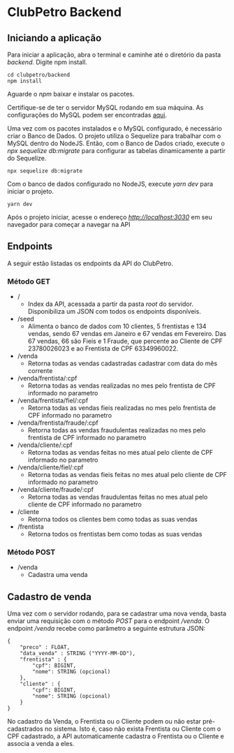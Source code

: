 # ClubPetro Backend

## Iniciando a aplicação

Para iniciar a aplicação, abra o terminal e caminhe até o diretório da pasta _backend_. Digite npm install.
```
cd clubpetro/backend
npm install
```
Aguarde o _npm_ baixar e instalar os pacotes.

Certifique-se de ter o servidor MySQL rodando em sua máquina. As configurações do MySQL podem ser encontradas [aqui](https://github.com/marcosrodriigues/clubpetro/blob/master/backend/src/config/database.js).

Uma vez com os pacotes instalados e o MySQL configurado, é necessário criar o Banco de Dados. O projeto utiliza o Sequelize para trabalhar com o MySQL dentro do NodeJS. Então, com o Banco de Dados criado, execute o _npx sequelize db:migrate_ para configurar as tabelas dinamicamente a partir do Sequelize.
```
npx sequelize db:migrate
```
Com o banco de dados configurado no NodeJS, execute _yarn dev_ para iniciar o projeto.
```
yarn dev
```
Após o projeto iniciar, acesse o endereço _[http://localhost:3030](http://localhost:3000/)_ em seu navegador para começar a navegar na API

## Endpoints

A seguir estão listadas os endpoints da API do ClubPetro.

### Método GET
- /
	- Index da API, acessada a partir da pasta _root_ do servidor. Disponibiliza um JSON com todos os endpoints disponíveis.
- /seed
	- Alimenta o banco de dados com 10 clientes, 5 frentistas e 134 vendas, sendo 67 vendas em Janeiro e 67 vendas em Fevereiro.  Das 67 vendas, 66 são Fieis e 1 Fraude, que percente ao Cliente de CPF 23780026023 e ao Frentista de CPF 63349960022.
- /venda
	- Retorna todas as vendas cadastradas cadastrar com data do mês corrente
- /venda/frentista/:cpf
	- Retorna todas as vendas realizadas no mes pelo frentista de CPF informado no parametro 
- /venda/frentista/fiel/:cpf
	- Retorna todas as vendas fieis realizadas no mes pelo frentista de CPF informado no parametro
- /venda/frentista/fraude/:cpf
	- Retorna todas as vendas fraudulentas realizadas no mes pelo frentista de CPF informado no parametro
- /venda/cliente/:cpf
	- Retorna todas as vendas feitas no mes atual pelo cliente de CPF informado no parametro
- /venda/cliente/fiel/:cpf
	-  Retorna todas as vendas fieis feitas no mes atual pelo cliente de CPF informado no parametro
- /venda/cliente/fraude/:cpf
	- Retorna todas as vendas fraudulentas feitas no mes atual pelo cliente de CPF informado no parametro
- /cliente
	- Retorna todos os clientes bem como todas as suas vendas
- /frentista
	- Retorna todos os frentistas bem como todas as suas vendas

### Método POST
- /venda
	- Cadastra uma venda

## Cadastro de venda
Uma vez com o servidor rodando, para se cadastrar uma nova venda, basta enviar uma requisição com o método _POST_ para o endpoint _/venda_. O endpoint _/venda_ recebe como parâmetro a seguinte estrutura JSON:

```
{
	"preco" : FLOAT,
	"data_venda" : STRING ("YYYY-MM-DD"),
	"frentista" : {
		"cpf": BIGINT,
    	"nome": STRING (opcional)
	},
	"cliente" : {
		"cpf": BIGINT,
	    "nome": STRING (opcional)
	}
}
```
No cadastro da Venda, o Frentista ou o Cliente podem ou não estar pré-cadastrados no sistema. Isto é, caso não exista Frentista ou Cliente com o CPF cadastrado, a API automaticamente cadastra o Frentista ou o Cliente e associa a venda a eles.


